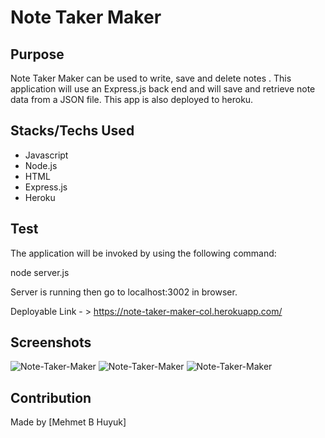 # Note Taker Maker

## Purpose
 Note Taker Maker can be used to write, save and delete notes . This application will use an Express.js back end and will save and retrieve note data from a JSON file. This app is also deployed to heroku.

## Stacks/Techs Used
* Javascript
* Node.js
* HTML
* Express.js
* Heroku

## Test
The application will be invoked by using the following command:

node server.js

Server is running then go to localhost:3002 in browser.

Deployable Link - >  https://note-taker-maker-col.herokuapp.com/



## Screenshots
![Note-Taker-Maker](https://github.com/glgberat/note-taker-maker/screenshot1.png)
![Note-Taker-Maker](https://github.com/glgberat/note-taker-maker/screenshot2.png)
![Note-Taker-Maker](https://github.com/glgberat/note-taker-maker/screenshot3.png)




## Contribution
Made by [Mehmet B Huyuk]